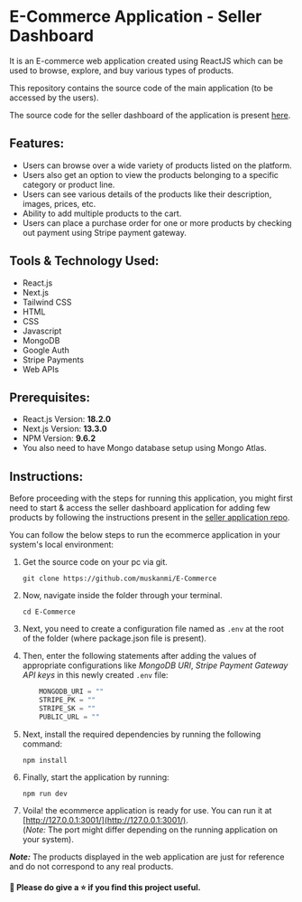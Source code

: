 # E-Commerce Application - Seller Dashboard 

It is an E-commerce web application created using ReactJS which can be used to browse, explore, and buy various types of products.

This repository contains the source code of the main application (to be accessed by the users).

The source code for the seller dashboard of the application is present [here](https://github.com/muskanmi/E-Commerce-Admin).


## Features:

- Users can browse over a wide variety of products listed on the platform.
- Users also get an option to view the products belonging to a specific category or product line.
- Users can see various details of the products like their description, images, prices, etc.
- Ability to add multiple products to the cart.
- Users can place a purchase order for one or more products by checking out payment using Stripe payment gateway.


## Tools & Technology Used:

- React.js
- Next.js
- Tailwind CSS
- HTML
- CSS
- Javascript
- MongoDB
- Google Auth
- Stripe Payments
- Web APIs


## Prerequisites:

* React.js Version: **18.2.0**
* Next.js Version: **13.3.0**
* NPM Version: **9.6.2**
* You also need to have Mongo database setup using Mongo Atlas.


## Instructions:

Before proceeding with the steps for running this application, you might first need to start & access the seller dashboard application for adding few products by following the instructions present in the [seller application repo](https://github.com/muskanmi/E-Commerce-Admin).

You can follow the below steps to run the ecommerce application in your system's local environment:

1. Get the source code on your pc via git.

    ```shell
    git clone https://github.com/muskanmi/E-Commerce
    ```

2.  Now, navigate inside the folder through your terminal.

    ```shell
    cd E-Commerce
    ```

3. Next, you need to create a configuration file named as `.env` at the root of the folder (where package.json file is present).

4. Then, enter the following statements after adding the values of appropriate configurations like *MongoDB URI*, *Stripe Payment Gateway API keys* in this newly created `.env` file:

    ```js
        MONGODB_URI = ""
        STRIPE_PK = ""
        STRIPE_SK = ""
        PUBLIC_URL = ""
    ```

5. Next, install the required dependencies by running the following command:

    ```shell
    npm install
    ```

6. Finally, start the application by running:

    ```shell
    npm run dev
    ```

7. Voila! the ecommerce application is ready for use. You can run it at [http://127.0.0.1:3001/](http://127.0.0.1:3001/).  
(*Note:* The port might differ depending on the running application on your system).


***Note:*** The products displayed in the web application are just for reference and do not correspond to any real products.


#### :small_blue_diamond: Please do give a ⭐️ if you find this project useful.

